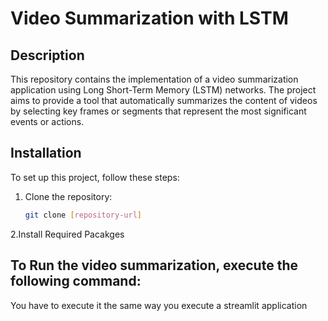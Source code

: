 # Video Summarization with LSTM

## Description
This repository contains the implementation of a video summarization application using Long Short-Term Memory (LSTM) networks. The project aims to provide a tool that automatically summarizes the content of videos by selecting key frames or segments that represent the most significant events or actions.

## Installation
To set up this project, follow these steps:
1. Clone the repository:
   ```bash
   git clone [repository-url]

2.Install Required Pacakges

## To Run the video summarization, execute the following command:
You have to execute it the same way you execute a streamlit application
